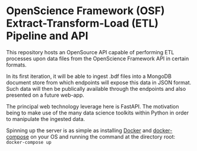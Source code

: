 # OpenScience Framework (OSF) Extract-Transform-Load (ETL) Pipeline and API

This repository hosts an OpenSource API capable of performing ETL processes upon data files from the OpenScience Framework API in certain formats.

In its first iteration, it will be able to ingest .bdf files into a MongoDB document store from which endpoints will expose this data in JSON format.
Such data will then be publically available through the endpoints and also presented on a future web-app.

The principal web technology leverage here is FastAPI. The motivation being to make use of the many data science toolkits within Python in order to manipulate the ingested data.

Spinning up the server is as simple as installing [Docker](https://docs.docker.com/get-docker/) and [docker-compose](https://docs.docker.com/compose/install/) on your OS and running
the command at the directory root: `docker-compose up`